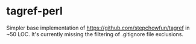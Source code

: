 # tagref-perl
Simpler base implementation of https://github.com/stepchowfun/tagref in ~50 LOC.
It's currently missing the filtering of .gitignore file exclusions.